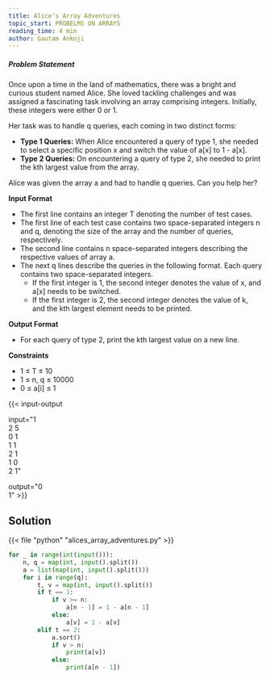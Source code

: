 ```yaml
---
title: Alice's Array Adventures
topic_start: PROBELMS ON ARRAYS
reading_time: 4 min
author: Gautam Ankoji
---
```


##### Problem Statement

Once upon a time in the land of mathematics, there was a bright and curious student named Alice. She loved tackling challenges and was assigned a fascinating task involving an array comprising integers. Initially, these integers were either 0 or 1.

Her task was to handle q queries, each coming in two distinct forms:

* **Type 1 Queries:** When Alice encountered a query of type 1, she needed to select a specific position x and switch the value of a[x] to 1 - a[x].
* **Type 2 Queries:** On encountering a query of type 2, she needed to print the kth largest value from the array.

Alice was given the array a and had to handle q queries. Can you help her?

**Input Format**

* The first line contains an integer T denoting the number of test cases.
* The first line of each test case contains two space-separated integers n and q, denoting the size of the array and the number of queries, respectively.
* The second line contains n space-separated integers describing the respective values of array a.
* The next q lines describe the queries in the following format. Each query contains two space-separated integers.
  * If the first integer is 1, the second integer denotes the value of x, and a[x] needs to be switched.
  * If the first integer is 2, the second integer denotes the value of k, and the kth largest element needs to be printed.

**Output Format**

* For each query of type 2, print the kth largest value on a new line.

**Constraints**

* 1 ≤ T ≤ 10
* 1 ≤ n, q ≤ 10000
* 0 ≤ a[i] ≤ 1

{{< input-output

input="1</br>2 5</br>0 1</br>1 1</br>2 1</br>1 0</br>2 1"

output="0</br>1" >}}

## Solution

<!-- **Approach:** -->

{{< file "python" "alices_array_adventures.py" >}}

```py
for _ in range(int(input())):
    n, q = map(int, input().split())
    a = list(map(int, input().split()))
    for i in range(q):
        t, v = map(int, input().split())
        if t == 1:
            if v >= n:
                a[n - 1] = 1 - a[n - 1]
            else:
                a[v] = 1 - a[v]
        elif t == 2:
            a.sort()
            if v > n:
                print(a[v])
            else:
                print(a[n - 1])
```
